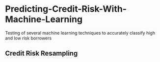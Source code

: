 # Predicting-Credit-Risk-With-Machine-Learning
Testing of several machine learning techniques to accurately classify high and low risk borrowers

## Credit Risk Resampling
